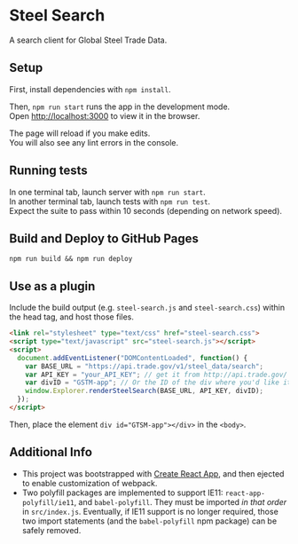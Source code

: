 # Steel Search

A search client for Global Steel Trade Data.

## Setup
First, install dependencies with `npm install`.

Then, `npm run start` runs the app in the development mode.<br>
Open [http://localhost:3000](http://localhost:3000) to view it in the browser.

The page will reload if you make edits.<br>
You will also see any lint errors in the console.

## Running tests
In one terminal tab, launch server with `npm run start`.  
In another terminal tab, launch tests with `npm run test`.  
Expect the suite to pass within 10 seconds (depending on network speed).

## Build and Deploy to GitHub Pages
`npm run build && npm run deploy`

## Use as a plugin
Include the build output (e.g. `steel-search.js` and `steel-search.css`) within the head tag, and host those files.
```html
<link rel="stylesheet" type="text/css" href="steel-search.css">
<script type="text/javascript" src="steel-search.js"></script>
<script>
  document.addEventListener("DOMContentLoaded", function() {
    var BASE_URL = "https://api.trade.gov/v1/steel_data/search";
    var API_KEY = "your_API_KEY"; // get it from http://api.trade.gov/
    var divID = "GSTM-app"; // Or the ID of the div where you'd like it to appear
    window.Explorer.renderSteelSearch(BASE_URL, API_KEY, divID);
  });
</script>
```
Then, place the element `div id="GTSM-app"></div>` in the `<body>`.

## Additional Info
* This project was bootstrapped with [Create React App](https://github.com/facebook/create-react-app), and then ejected to enable customization of webpack.
* Two polyfill packages are implemented to support IE11: `react-app-polyfill/ie11`, and `babel-polyfill`.  They must be imported *in that order* in `src/index.js`.  Eventually, if IE11 support is no longer required, those two import statements (and the `babel-polyfill` npm package) can be safely removed.
